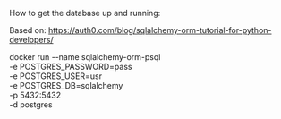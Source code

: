 How to get the database up and running:

Based on: https://auth0.com/blog/sqlalchemy-orm-tutorial-for-python-developers/

docker run --name sqlalchemy-orm-psql \
    -e POSTGRES_PASSWORD=pass \
    -e POSTGRES_USER=usr \
    -e POSTGRES_DB=sqlalchemy \
    -p 5432:5432 \
    -d postgres
